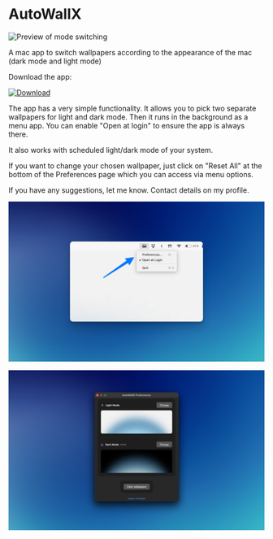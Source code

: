 # AutoWallX
![Preview of mode switching](ThemedMacDemo.gif)

A mac app to switch wallpapers according to the appearance of the mac (dark mode and light mode)

Download the app: 
<!-- BEGIN LATEST DOWNLOAD BUTTON -->
[![Download](https://custom-icon-badges.demolab.com/badge/-Download-blue?style=for-the-badge&logo=download&logoColor=white "Download")](https://apps.apple.com/app/autowallx/id6742269441)
<!-- END LATEST DOWNLOAD BUTTON -->

The app has a very simple functionality. It allows you to pick two separate wallpapers for light and dark mode. Then it runs in the background as a menu app. You can enable "Open at login" to ensure the app is always there. 

It also works with scheduled light/dark mode of your system.

If you want to change your chosen wallpaper, just click on "Reset All" at the bottom of the Preferences page which you can access via menu options.

If you have any suggestions, let me know. Contact details on my profile.

![Preview of menu app](menu_app.png)

![Preview of Preferences](preferences.png)
